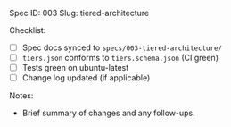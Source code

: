 Spec ID: 003
Slug: tiered-architecture

Checklist:
- [ ] Spec docs synced to `specs/003-tiered-architecture/`
- [ ] `tiers.json` conforms to `tiers.schema.json` (CI green)
- [ ] Tests green on ubuntu-latest
- [ ] Change log updated (if applicable)

Notes:
- Brief summary of changes and any follow-ups.
